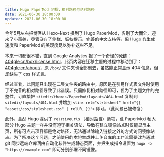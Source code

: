 ```yaml
---
title: Hugo PaperMod 初探，相对路径与绝对路径
date: 2021-06-30 18:00:00
updated: 2021-06-30 18:00:00
---
```


今年5月左右把博客从 Hexo-Next 换到了 Hugo PaperMod，告别了大而全，迎来了小而美，尽管没有了侧栏、版权提示、完善的中文支持等，但 Hugo 的生成速度和 PaperMod 的美观度足以弥补这些不足。<!--more-->

本来一切都很不错，直到 Google Analytics 报了一个奇怪的死链：[404gle.cn/box/license.html](https://404gle.cn/box/license.html)。此页内容在迁移主题的过程中移动到了：[404gle.cn/about/](https://404gle.cn/about/)，原 `/box/` 文件夹也全部删去，虽然能正常显示 404 信息，但却缺失了 css 样式表。

经过查看，此问题只出现在二层文件夹的路由中，原因是在引用样式表文件时使用了不完善的相对路径导致了此错误。只需修复相对路径即可，但为了主题文件的完整性，可直接把 `sitedir/themes/PaperMod/layouts/404.html`  复制到 `sitedir/layouts/404.html` 并增加 `<link rel="stylesheet" href="{{ "assets/css/stylesheet.css" | relURL }}">` 即可。（此问题已被修复）

此外，虽然 Hugo 提供了 `relativeurls` （相对路径）选项，但 PaperMod 和大部分 Hugo 主题一样并没有遵守相关语法，导致在建立镜像站点时仅能显示主页，所有可点击项目都是绝对路径，无法通过除输入链接之外的方式访问镜像站点。为了解决这个问题，之前使用的本地生成并上传仓库的工作流需要改为通过 git 同步远端仓库再由自动化软件生成静态页面，并把生成指令设置为 `hugo -b "https://example.com"` 即可分别部署不同镜像。